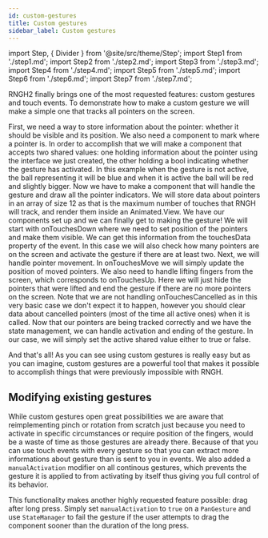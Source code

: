 ```yaml
---
id: custom-gestures
title: Custom gestures
sidebar_label: Custom gestures
---
```


import Step, { Divider } from '@site/src/theme/Step';
import Step1 from './step1.md';
import Step2 from './step2.md';
import Step3 from './step3.md';
import Step4 from './step4.md';
import Step5 from './step5.md';
import Step6 from './step6.md';
import Step7 from './step7.md';

RNGH2 finally brings one of the most requested features: custom gestures and touch events. To demonstrate how to make a custom gesture we will make a simple one that tracks all pointers on the screen.

<Divider />

<Step title="Step 1">
    First, we need a way to store information about the pointer: whether it should be visible and its position.
    <Step1 />
</Step>

<Divider />

<Step title="Step 2">
    We also need a component to mark where a pointer is. In order to accomplish that we will make a component that accepts two shared values: one holding information about the pointer using the interface we just created, the other holding a bool indicating whether the gesture has activated.
    In this example when the gesture is not active, the ball representing it will be blue and when it is active the ball will be red and slightly bigger.
    <Step2 />
</Step>

<Divider />

<Step title="Step 3">
    Now we have to make a component that will handle the gesture and draw all the pointer indicators. We will store data about pointers in an array of size 12 as that is the maximum number of touches that RNGH will track, and render them inside an Animated.View.
    <Step3 />
</Step>

<Divider />

<Step title="Step 4">
    We have our components set up and we can finally get to making the gesture! We will start with onTouchesDown where we need to set position of the pointers and make them visible. We can get this information from the touchesData property of the event. In this case we will also check how many pointers are on the screen and activate the gesture if there are at least two.
    <Step4 />
</Step>

<Divider />

<Step title="Step 5">
    Next, we will handle pointer movement. In onTouchesMove we will simply update the position of moved pointers.
    <Step5 />
</Step>

<Divider />

<Step title="Step 6">
    We also need to handle lifting fingers from the screen, which corresponds to onTouchesUp. Here we will just hide the pointers that were lifted and end the gesture if there are no more pointers on the screen.
    Note that we are not handling onTouchesCancelled as in this very basic case we don't expect it to happen, however you should clear data about cancelled pointers (most of the time all active ones) when it is called.
    <Step6 />
</Step>

<Divider />

<Step title="Step 7">
    Now that our pointers are being tracked correctly and we have the state management, we can handle activation and ending of the gesture. In our case, we will simply set the active shared value either to true or false.
    <Step7 />
</Step>

<Divider />

And that's all! As you can see using custom gestures is really easy but as you can imagine, custom gestures are a powerful tool that makes it possible to accomplish things that were previously impossible with RNGH.

## Modifying existing gestures

While custom gestures open great possibilities we are aware that reimplementing pinch or rotation from scratch just because you need to activate in specific circumstances or require position of the fingers, would be a waste of time as those gestures are already there. Because of that you can use touch events with every gesture so that you can extract more informations about gesture than is sent to you in events. We also added a `manualActivation` modifier on all continous gestures, which prevents the gesture it is applied to from activating by itself thus giving you full control of its behavior.

This functionality makes another highly requested feature possible: drag after long press. Simply set `manualActivation` to `true` on a `PanGesture` and use `StateManager` to fail the gesture if the user attempts to drag the component sooner than the duration of the long press.
